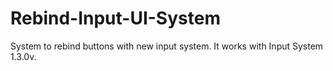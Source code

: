 # Rebind-Input-UI-System

System to rebind buttons with new input system.
It works with Input System 1.3.0v.
